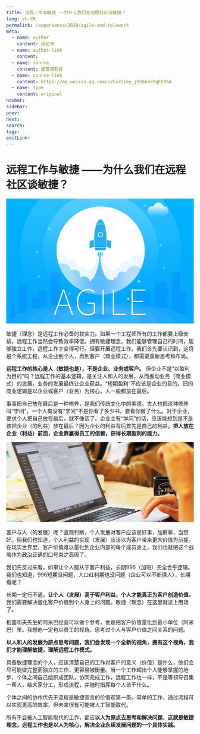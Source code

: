 ```yaml
---
title: 远程工作与敏捷 ——为什么我们在远程社区谈敏捷？
lang: zh-CN
permalink: /experience/2020/agile-and-telework
meta:
  - name: author
    content: 张纪伟
  - name: author-link
    content: 
  - name: source
    content: 盛安德软件
  - name: source-link
    content: https://mp.weixin.qq.com/s/LvZciey_jXS6kadYgECRSA
  - name: type
    content: original
navbar:
sidebar:
prev:
next:
search:
tags:
editLink:
---
```

# 远程工作与敏捷 ——为什么我们在远程社区谈敏捷？

<copyright :meta="$frontmatter.meta" />

![](./tc.01.04.007/1.png)

敏捷（理念）是远程工作必备的软实力。如果一个工程师所有的工作都要上级安排，远程工作当然会导致效率降低。拥有敏捷理念，我们能够管理自己的时间，能够独立工作，远程工作才变得可行。但要开展远程工作，我们首先要认识到，这将是个系统工程，从企业到个人，再到客户（商业模式），都需要重新思考和布局。

**远程工作的核心是人（敏捷也是），不是企业、业务或客户。** 但企业不是“以盈利为目的”吗？远程工作的基本逻辑，是关注人和人的发展，从而推动业务（商业模式）的发展，业务的发展最终让企业获益。“短期盈利”不应该是企业的目的。旧的商业逻辑是以企业或客户（业务）为核心，人一般都放在最后。

事事把自己放在最后是一种修养，是我们传统文化中的美德。古人也把这种修养叫“学问”，一个人有没有“学问”不是你看了多少书，要看你做了什么。对于企业，要求个人把自己放在最后，就不像话了。企业主有“学问”的话，应该能想到是不是该把企业（的利益）放在最后？因为企业的利益背后首先是自己的利益。**把人放在企业（利益）前面，企业靠赢得员工的信赖，获得长期盈利的能力。**

![](./tc.01.04.007/2.jpg)

客户与人（的发展）呢？直观判断，个人发展对客户应该是好事，加薪嘛，当然好。但我们也知道，个人利益的实现（发展）应该以为客户带来更大价值为前提。在现实世界里，客户价值难以量化到企业内部的每个成员身上，我们也就把这个战略作为政治正确的口号束之高阁了。

我们先反过来看，如果让个人服从于客户利益，长期996（加班）完全合乎逻辑。我们也知道，996短期没问题，人口红利期也没问题（企业可以不断换人），长期看呢？

长期一定行不通，**让个人（发展）高于客户利益，个人才能真正为客户创造价值。** 我们需要解决量化客户价值到个人身上的问题。敏捷（理念）在这里就派上用场了。

稻盛和夫先生的阿米巴经营可以做个参考，他是把客户价值量化到最小单位（阿米巴）里。我想他一定也以员工的视角，思考过个人与客户价值之间关系的问题。

**以人和人的发展为原点思考问题，我们会发现一个全新的视角，拥有这个视角，我们才能理解敏捷，理解远程工作模式。**

具备敏捷理念的个人，应该清楚自己的工作对客户的意义（价值）是什么，他们会尽可能做完整而独立的工作，更容易被衡量。当一个工作超出个人能够掌握的地步，个体之间自己组织成团队，协同完成工作，远程工作也一样，不是等领导召集一帮人，给大家分工，形成流程，并随时指挥每个人该干什么。

个体之间的协作优先于流程是敏捷宣言的价值观第一条。简单的工作，通过流程可以实现更高的效率，但未来很有可能被人工智能取代。

所有不会被人工智能取代的工作，都应**以人为原点去思考和解决问题，这就是敏捷理念。远程工作也是以人为核心，解决企业永续发展问题的一个具体实践。**